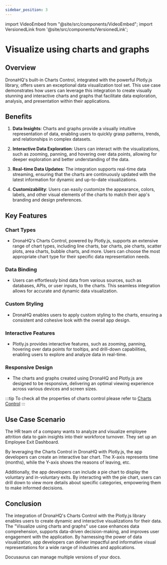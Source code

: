 ```yaml
---
sidebar_position: 3
---
```


import VideoEmbed from "@site/src/components/VideoEmbed";
import VersionedLink from '@site/src/components/VersionedLink';

# Visualize using charts and graphs

## Overview
DronaHQ's built-in Charts Control, integrated with the powerful Plotly.js library, offers users an exceptional data visualization tool set. This use case demonstrates how users can leverage this integration to create visually stunning and interactive charts and graphs that facilitate data exploration, analysis, and presentation within their applications.

## Benefits

1. **Data Insights**: Charts and graphs provide a visually intuitive representation of data, enabling users to quickly grasp patterns, trends, and relationships in complex datasets.

2. **Interactive Data Exploration**: Users can interact with the visualizations, such as zooming, panning, and hovering over data points, allowing for deeper exploration and better understanding of the data.

3. **Real-time Data Updates**: The integration supports real-time data streaming, ensuring that the charts are continuously updated with the latest information for dynamic and up-to-date visualizations.

4. **Customizability**: Users can easily customize the appearance, colors, labels, and other visual elements of the charts to match their app's branding and design preferences.

## Key Features

### Chart Types
- DronaHQ's Charts Control, powered by Plotly.js, supports an extensive range of chart types, including line charts, bar charts, pie charts, scatter plots, area charts, bubble charts, and more. Users can choose the most appropriate chart type for their specific data representation needs.

### Data Binding
- Users can effortlessly bind data from various sources, such as databases, APIs, or user inputs, to the charts. This seamless integration allows for accurate and dynamic data visualization.

### Custom Styling
- DronaHQ enables users to apply custom styling to the charts, ensuring a consistent and cohesive look with the overall app design.

### Interactive Features
- Plotly.js provides interactive features, such as zooming, panning, hovering over data points for tooltips, and drill-down capabilities, enabling users to explore and analyze data in real-time.

### Responsive Design
- The charts and graphs created using DronaHQ and Plotly.js are designed to be responsive, delivering an optimal viewing experience across various devices and screen sizes.

:::tip
To check all the properties of charts control please refer to [Charts Control](./../reference/controls/charts.md/#properties)
:::
## Use Case Scenario

The HR team of a company wants to analyze and visualize employee attrition data to gain insights into their workforce turnover. They set up an Employee Exit Dashboard.

By leveraging the Charts Control in DronaHQ with Plotly.js, the app developers can create an interactive bar chart. The X-axis represents time (months), while the Y-axis shows the reasons of leaving, etc.

Additionally, the app developers can include a pie chart to display the voluntary and in-voluntary exits. By interacting with the pie chart, users can drill down to view more details about specific categories, empowering them to make informed decisions.

<figure>
  <VideoEmbed host='youtube' videoId='papTi4Pxsxw' />
</figure>

## Conclusion

The integration of DronaHQ's Charts Control with the Plotly.js library enables users to create dynamic and interactive visualizations for their data. The "Visualize using charts and graphs" use case enhances data comprehension, supports data-driven decision-making, and improves user engagement with the application. By harnessing the power of data visualization, app developers can deliver impactful and informative visual representations for a wide range of industries and applications.


Docusaurus can manage multiple versions of your docs.